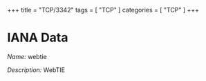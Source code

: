 +++
title = "TCP/3342"
tags = [ "TCP" ]
categories = [ "TCP" ]
+++

# IANA Data

_Name:_ webtie

_Description:_ WebTIE


